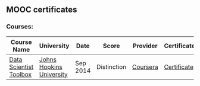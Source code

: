 ## MOOC certificates

### Courses:

Course Name | University | Date | Score | Provider | Certificate
---|---|---|---|---|---
[Data Scientist Toolbox][c1_link] | [Johns Hopkins University][jhu] | Sep 2014 | Distinction | [Coursera][csr] | [Certificate][c1_cert]


[jhu]: http://www.jhu.edu
[csr]: http://www.coursera.com

[c1_link]: https://www.coursera.org/course/datascitoolbox
[c1_cert]: https://github.com/JikkuJose/mooc-certificates/blob/master/certificates/c1.pdf?raw=true
